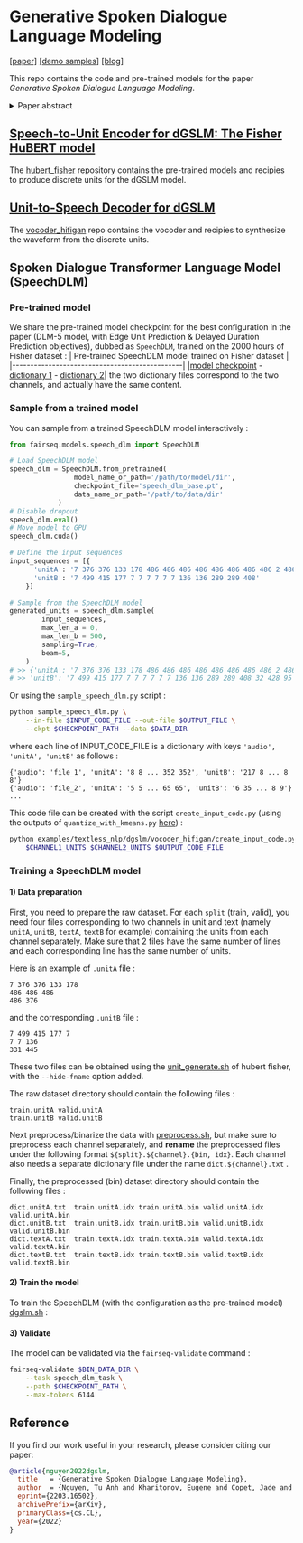 # Generative Spoken Dialogue Language Modeling
[[paper]](https://arxiv.org/abs/2203.16502) [[demo samples]](https://speechbot.github.io/dgslm/index.html) [[blog]](https://ai.facebook.com/blog/generating-chit-chat-including-laughs-yawns-ums-and-other-nonverbal-cues-from-raw-audio/)

This repo contains the code and pre-trained models for the paper _Generative Spoken Dialogue Language Modeling_.
<details>
  <summary>Paper abstract </summary>

> We introduce dGSLM, the first "textless" model able to generate audio samples of naturalistic spoken dialogues. It uses recent work on unsupervised spoken unit discovery coupled with a dual-tower transformer architecture with cross-attention trained on 2000 hours of two-channel raw conversational audio (Fisher dataset) without any text or labels. We show that our model is able to generate speech, laughter and other paralinguistic signals in the two channels simultaneously and reproduces more naturalistic and fluid turn taking compared to a text-based cascaded model.

</details>

## [Speech-to-Unit Encoder for dGSLM: The Fisher HuBERT model](hubert_fisher/)
The [hubert_fisher](hubert_fisher/) repository contains the pre-trained models and recipies to produce discrete units for the dGSLM model.

## [Unit-to-Speech Decoder for dGSLM](vocoder_hifigan/)
The [vocoder_hifigan](vocoder_hifigan/) repo contains the vocoder and recipies to synthesize the waveform from the discrete units.

## Spoken Dialogue Transformer Language Model (SpeechDLM)
### Pre-trained model
We share the pre-trained model checkpoint for the best configuration in the paper (DLM-5 model, with Edge Unit Prediction & Delayed Duration Prediction objectives), dubbed as `SpeechDLM`, trained on the 2000 hours of Fisher dataset :
| Pre-trained SpeechDLM model trained on Fisher dataset |
|-----------------------------------------------|
|[model checkpoint](https://dl.fbaipublicfiles.com/textless_nlp/dgslm/checkpoints/speech_dlm/speech_dlm_base.pt) - [dictionary 1](https://dl.fbaipublicfiles.com/textless_nlp/dgslm/checkpoints/speech_dlm/dict.unitA.txt) - [dictionary 2](https://dl.fbaipublicfiles.com/textless_nlp/dgslm/checkpoints/speech_dlm/dict.unitB.txt)|
the two dictionary files correspond to the two channels, and actually have the same content.

### Sample from a trained model
You can sample from a trained SpeechDLM model interactively :
```python
from fairseq.models.speech_dlm import SpeechDLM

# Load SpeechDLM model
speech_dlm = SpeechDLM.from_pretrained(
                model_name_or_path='/path/to/model/dir',
                checkpoint_file='speech_dlm_base.pt',
                data_name_or_path='/path/to/data/dir'
            )
# Disable dropout
speech_dlm.eval()
# Move model to GPU
speech_dlm.cuda()

# Define the input sequences
input_sequences = [{
      'unitA': '7 376 376 133 178 486 486 486 486 486 486 486 486 2 486',
      'unitB': '7 499 415 177 7 7 7 7 7 7 136 136 289 289 408'
    }]

# Sample from the SpeechDLM model
generated_units = speech_dlm.sample(
        input_sequences,
        max_len_a = 0,
        max_len_b = 500,
        sampling=True,
        beam=5,
    )
# >> {'unitA': '7 376 376 133 178 486 486 486 486 486 486 486 486 2 486 486 178 486 486 2 2 376 376 486 486 486 376 376 387 387 ...',
# >> 'unitB': '7 499 415 177 7 7 7 7 7 7 136 136 289 289 408 32 428 95 356 141 331 439 350 350 192 331 445 202 104 104 ...'}
```

Or using the `sample_speech_dlm.py` script :
```bash
python sample_speech_dlm.py \
    --in-file $INPUT_CODE_FILE --out-file $OUTPUT_FILE \
    --ckpt $CHECKPOINT_PATH --data $DATA_DIR
```
where each line of INPUT_CODE_FILE is a dictionary with keys `'audio', 'unitA', 'unitB'` as follows :
```
{'audio': 'file_1', 'unitA': '8 8 ... 352 352', 'unitB': '217 8 ... 8 8'}
{'audio': 'file_2', 'unitA': '5 5 ... 65 65', 'unitB': '6 35 ... 8 9'}
...
```
This code file can be created with the script `create_input_code.py` (using the outputs of `quantize_with_kmeans.py` [here](hubert_fisher/#encode-audio-to-discrete-units)) :
```bash
python examples/textless_nlp/dgslm/vocoder_hifigan/create_input_code.py \
    $CHANNEL1_UNITS $CHANNEL2_UNITS $OUTPUT_CODE_FILE
```

### Training a SpeechDLM model
#### 1) Data preparation
First, you need to prepare the raw dataset. For each `split` (train, valid), you need four files corresponding to two channels in unit and text (namely `unitA`, `unitB`, `textA`, `textB` for example) containing the units from each channel separately. Make sure that 2 files have the same number of lines and each corresponding line has the same number of units.

Here is an example of `.unitA` file :
```
7 376 376 133 178
486 486 486
486 376
```
and the corresponding `.unitB` file :
```
7 499 415 177 7
7 7 136
331 445
```
These two files can be obtained using the [unit_generate.sh](unit_generate.sh) of hubert fisher, with the `--hide-fname` option added.

The raw dataset directory should contain the following files :
```
train.unitA valid.unitA
train.unitB valid.unitB
```

Next preprocess/binarize the data with [preprocess.sh](preprocess.sh), but make sure to preprocess each channel separately, and **rename** the preprocessed files under the following format `${split}.${channel}.{bin, idx}`. Each channel also needs a separate dictionary file under the name `dict.${channel}.txt` .


Finally, the preprocessed (bin) dataset directory should contain the following files :
```
dict.unitA.txt  train.unitA.idx train.unitA.bin valid.unitA.idx valid.unitA.bin
dict.unitB.txt  train.unitB.idx train.unitB.bin valid.unitB.idx valid.unitB.bin
dict.textA.txt  train.textA.idx train.textA.bin valid.textA.idx valid.textA.bin
dict.textB.txt  train.textB.idx train.textB.bin valid.textB.idx valid.textB.bin
```

#### 2) Train the model
To train the SpeechDLM (with the configuration as the pre-trained model) [dgslm.sh](dgslm.sh) :

#### 3) Validate
The model can be validated via the `fairseq-validate` command :
```bash
fairseq-validate $BIN_DATA_DIR \
    --task speech_dlm_task \
    --path $CHECKPOINT_PATH \
    --max-tokens 6144
```

## Reference

If you find our work useful in your research, please consider citing our paper:

```bibtex
@article{nguyen2022dgslm,
  title   = {Generative Spoken Dialogue Language Modeling},
  author  = {Nguyen, Tu Anh and Kharitonov, Eugene and Copet, Jade and Adi, Yossi and Hsu, Wei-Ning and Elkahky, Ali and Tomasello, Paden and Algayres, Robin and Sagot, Benoit and Mohamed, Abdelrahman and Dupoux, Emmanuel},
  eprint={2203.16502},
  archivePrefix={arXiv},
  primaryClass={cs.CL},
  year={2022}
}
```
